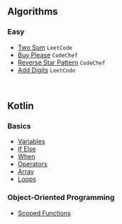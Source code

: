 ## Algorithms

### Easy

* [Two Sum](TwoSum.md) `LeetCode`
* [Buy Please](BuyPlease.md) `CodeChef`
* [Reverse Star Pattern](ReverseStarPattern.md) `CodeChef`
* [Add Digits](AddDigits.md) `LeetCode`

<br/>

## Kotlin

### Basics

* [Variables](https://github.com/sahuadarsh0/Kotlin-And-DataStructures/blob/master/src/main/kotlin/basics/Variables.kt)
* [If Else](https://github.com/sahuadarsh0/Kotlin-And-DataStructures/blob/master/src/main/kotlin/basics/IfElse.kt)
* [When](https://github.com/sahuadarsh0/Kotlin-And-DataStructures/blob/master/src/main/kotlin/basics/When.kt)
* [Operators](https://github.com/sahuadarsh0/Kotlin-And-DataStructures/blob/master/src/main/kotlin/basics/Operators.kt)
* [Array](https://github.com/sahuadarsh0/Kotlin-And-DataStructures/blob/master/src/main/kotlin/basics/Array.kt)
* [Loops](https://github.com/sahuadarsh0/Kotlin-And-DataStructures/blob/master/src/main/kotlin/basics/Loops.kt)

### Object-Oriented Programming

* [Scoped Functions](https://github.com/sahuadarsh0/Kotlin-And-DataStructures/blob/master/src/main/kotlin/oops/ScopedFunctions.kt)
